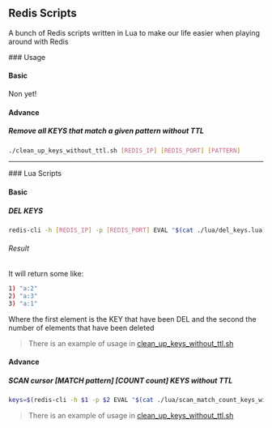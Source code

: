 Redis Scripts
---

A bunch of Redis scripts written in Lua to make our life easier when playing around with Redis

### Usage

#### Basic

Non yet!

#### Advance

##### Remove all KEYS that match a given pattern without TTL

```bash
./clean_up_keys_without_ttl.sh [REDIS_IP] [REDIS_PORT] [PATTERN]
```

---

### Lua Scripts

#### Basic

##### DEL KEYS

```bash
redis-cli -h [REDIS_IP] -p [REDIS_PORT] EVAL "$(cat ./lua/del_keys.lua)" [COUNT_KEYS] [KEYS]
```

###### Result

It will return some like:

```bash
1) "a:2"
2) "a:3"
3) "a:1"
```

Where the first element is the KEY that have been DEL and the second the number of elements that have been deleted

> There is an example of usage in [clean_up_keys_without_ttl.sh]()

#### Advance

##### SCAN cursor [MATCH pattern] [COUNT count] KEYS without TTL

```bash
keys=$(redis-cli -h $1 -p $2 EVAL "$(cat ./lua/scan_match_count_keys_without_ttl.lua)" 0 $3 $4)
```

> There is an example of usage in [clean_up_keys_without_ttl.sh]()
